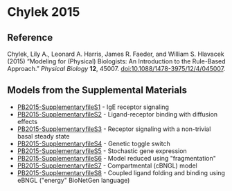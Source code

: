 # Chylek 2015
## Reference
Chylek, Lily A., Leonard A. Harris, James R. Faeder, and William S. Hlavacek (2015) “Modeling for (Physical) Biologists: An Introduction to the Rule-Based Approach.” *Physical Biology* **12**, 45007. [doi:10.1088/1478-3975/12/4/045007](http://iopscience.iop.org/article/10.1088/1478-3975/12/4/045007).

## Models from the Supplemental Materials
* [PB2015-SupplementaryfileS1](PB2015-SupplementaryfileS1.bngl.txt) - IgE receptor signaling
* [PB2015-SupplementaryfileS2](PB2015-SupplementaryfileS2.bngl.txt) - Ligand-receptor binding with diffusion effects
* [PB2015-SupplementaryfileS3](PB2015-SupplementaryfileS3.bngl.txt) - Receptor signaling with a non-trivial basal steady state
* [PB2015-SupplementaryfileS4](PB2015-SupplementaryfileS4.bngl.txt) - Genetic toggle switch
* [PB2015-SupplementaryfileS5](PB2015-SupplementaryfileS5.bngl.txt) - Stochastic gene expression
* [PB2015-SupplementaryfileS6](PB2015-SupplementaryfileS6.bngl.txt) - Model reduced using "fragmentation"
* [PB2015-SupplementaryfileS7](PB2015-SupplementaryfileS7.bngl.txt) - Compartmental (cBNGL) model
* [PB2015-SupplementaryfileS8](PB2015-SupplementaryfileS8.bngl.txt) - Coupled ligand folding and binding using eBNGL ("energy" BioNetGen language)
